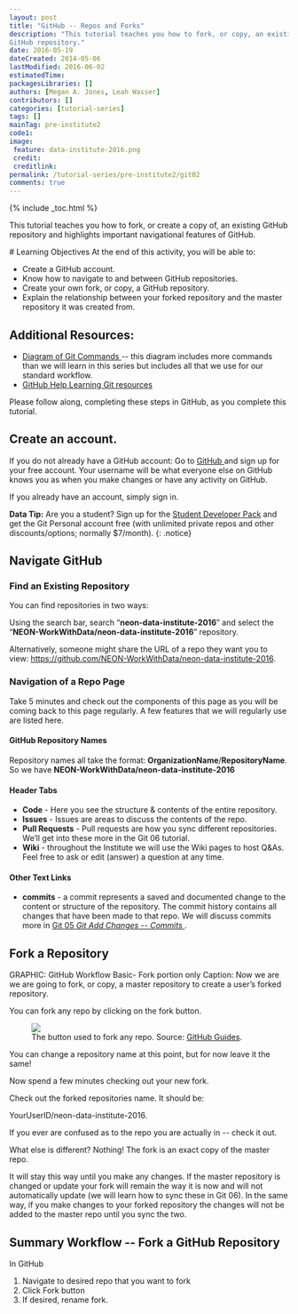 ```yaml
---
layout: post
title: "GitHub -- Repos and Forks"
description: "This tutorial teaches you how to fork, or copy, an existing 
GitHub repository."
date: 2016-05-19
dateCreated: 2014-05-06
lastModified: 2016-06-02
estimatedTime: 
packagesLibraries: []
authors: [Megan A. Jones, Leah Wasser]
contributors: []
categories: [tutorial-series]
tags: []
mainTag: pre-institute2
code1: 
image:
 feature: data-institute-2016.png
 credit:
 creditlink:
permalink: /tutorial-series/pre-institute2/git02
comments: true
---
```


{% include _toc.html %}

This tutorial teaches you how to fork, or create a copy of, an existing GitHub 
repository and highlights important navigational features of GitHub.

<div id="objectives" markdown="1">
# Learning Objectives
At the end of this activity, you will be able to: 

* Create a GitHub account.
* Know how to navigate to and between GitHub repositories.
* Create your own fork, or copy, a GitHub repository. 
* Explain the relationship between your forked repository and the master 
repository it was created from. 

## Additional Resources: 

* <a href="http://rogerdudler.github.io/git-guide/files/git_cheat_sheet.pdf" target="_blank"> Diagram of Git Commands </a>
-- this diagram includes more commands than we will 
learn in this series but includes all that we use for our standard workflow.
* <a href="https://help.github.com/articles/good-resources-for-learning-git-and-github/" target="_blank"> GitHub Help Learning Git resources </a> 

</div>

Please follow along, completing these steps in GitHub, as you complete this tutorial. 

## Create an account.
If you do not already have a GitHub account: 
Go to <a href="http://github.com" target="_blank" >GitHub </a> and sign up for 
your free account. Your username will be what everyone else on GitHub knows you 
as when you make changes or have any activity on GitHub.

If you already have an account, simply sign in. 

<i class="fa fa-star"></i> **Data Tip:** Are you a student? Sign up for the 
<a href="https://education.github.com/pack" target="_blank" >Student Developer Pack</a>
and get the Git Personal account free (with unlimited private repos and other 
discounts/options; normally $7/month). 
{: .notice}

## Navigate GitHub

### Find an Existing Repository
You can find repositories in two ways: 

Using the search bar, search “**neon-data-institute-2016**” and select the 
“**NEON-WorkWithData/neon-data-institute-2016**” repository. 

Alternatively, someone might share the URL of a repo they want you to view:
<a href="https://github.com/NEON-WorkWithData/neon-data-institute-2016" target="_blank"> https://github.com/NEON-WorkWithData/neon-data-institute-2016</a>. 

### Navigation of a Repo Page
Take 5 minutes and check out the components of this page as you will be coming 
back to this page regularly. A few features that we will regularly use are 
listed here.

#### GitHub Repository Names
Repository names all take the format: **OrganizationName**/**RepositoryName**. 
So we have **NEON-WorkWithData/neon-data-institute-2016**

#### Header Tabs 

* **Code** - Here you see the structure & contents of the entire repository.
* **Issues** - Issues are areas to discuss the contents of the repo. 
* **Pull Requests** - Pull requests are how you sync different repositories. 
We’ll get into these more in the Git 06 tutorial.
* **Wiki** - throughout the Institute we will use the Wiki pages to host Q&As. 
Feel free to ask or edit (answer) a question at any time. 

#### Other Text Links

* **commits** - a commit represents a saved and documented change to the content
or structure of the repository. The commit history contains all changes that 
have been made to that repo. We will discuss commits more in 
<a href="{{ site.baseurl }}/tutorial-series/pre-institute2/git05" target="_blank"> Git 05 *Git Add Changes -- Commits* </a>. 

## Fork a Repository 

GRAPHIC: GitHub Workflow Basic- Fork portion only
Caption: Now we are we are going to fork, or copy, a master repository to create 
a user’s forked repository. 

You can fork any repo by clicking on the fork button. 

 <figure>
	<a href="{{ site.baseurl }}/images/pre-institute-content/Git/GitHubGuides_Bootcamp-Fork.png">
	<img src="{{ site.baseurl }}/images/pre-institute-content/Git/GitHubGuides_Bootcamp-Fork.png"></a>
	<figcaption> The button used to fork any repo. Source: 
<a href="https://guides.github.com/activities/forking/" target="_blank">GitHub Guides</a>.  
	</figcaption>
</figure>

You can change a repository name at this point, but for now leave it the same! 

Now spend a few minutes checking out your new fork. 

Check out the forked repositories name. It should be:  

YourUserID/neon-data-institute-2016. 

If you ever are confused as to the repo you are actually in -- check it out. 

What else is different? Nothing! The fork is an exact copy of the master repo. 

It will stay this way until you make any changes. If the master repository is 
changed or update your fork will remain the way it is now and will not 
automatically update (we will learn how to sync these in Git 06). In the same 
way, if you make changes to your forked repository the changes will not be 
added to the master repo until you sync the two. 

## Summary Workflow -- Fork a GitHub Repository

In GitHub

1. Navigate to desired repo that you want to fork
2. Click Fork button
3. If desired, rename fork. 

